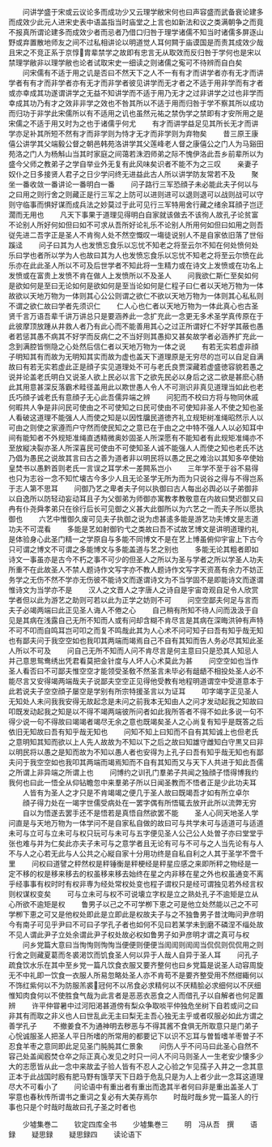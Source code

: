 <!-- { "loadSidebar": true } -->
　　问讲学盛于宋或云议论多而成功少又云理学敝宋何也曰声容盛而武备衰论建多而成效少此元人进宋史表中语盖指当时庙堂之上言也如新法和议之类满朝争之而竟不报真所谓论建多而成效少者而忌者乃借口归咎于理学诸儒不知当时诸儒多屏逐山野或弃置散地师友之间不过私相讲论以明道觉人耳何闗于庙谟国是而责其成效少哉且宋之不竞正系于京惇胄辈禁学之故即有忠言无从取效而反归咎于学何也是宋以禁理学敝非以理学敝也论者试取宋史一细读之则诸儒之寃可不待辨而自白矣
　　问宋儒有不适于用之讥是否曰不然天下之人不一有有才而讲学者亦有无才而讲学者有有才而非学者亦有无才而非学者彼见讲学而无才者之不适于用非学而有才者或亦幸成其功遂谓讲学之无益不知讲学而不适于用乃无才之过非讲学之过也非学而幸成其功乃有才之效非非学之效也不咎其所以不适于用而归咎于学不察其所以成功而归功于非学此宋儒所以有不适用之讥也虽然元祐之禁伪学之禁即有才安所用之是宋儒之不适于用又时为之也于诸儒乎何尤
　　有才而讲学益足见其所长无才而讲学亦足补其所短不然有才而非学则为恃才无才而非学则为弃物矣
　　昔三原王康僖公讲学其父端毅公督之朝邑韩苑洛讲学其父莲峰老人督之康僖公之门人为马谿田苑洛之门人为杨斛山当其时家庭之间蔼若洙泗师弟之际不愧伊洛此吾乡前辈所以为盛今父师之教弟子之学自举业外无复有此风味矣识者不能不为之三叹
　　亲妻子奴仆之日多接贤人君子之日少学问终无进益此古人所以讲学防友常若不及
　　聚坐一番收敛一番讲论一番明白一番
　　问子路行三军恐顔子未必能此夫子何以与之曰用之则行舍之则藏正是行三军之上防可以进则进可以退则退可以战则战可以守则守临事而惧好谋而成兵法之妙莫过于此可见行三军特用舍行藏之绪余耳顔子岂迂濶而无用也
　　凡天下事果于道理见得明白自家就该做去不该徇人故孔子论贫富不论别人所好何如但曰如不可求从吾所好论礼乐不论别人所用何如但曰如用之则吾従先进二吾字正是圣人不肯徇人处不然空慨叹一塲徒说别人不是自家依旧落了世俗蹊迳
　　问子曰其为人也发愤忘食乐以忘忧不知老之将至云尔不知在何处愤何处乐曰学也者所以学为人也故曰其为人也发愤忘食乐以忘忧不知老之将至云尔愤在此乐亦在此此圣人所以不可及后世学者不知此将一生精力或在诗文上发愤或在功名上发愤或在富贵上发愤不肯在做人上发愤所以不及圣人
　　问我欲仁斯仁至矣如何是欲如何是至曰无论如何是欲如何是至当论如何是仁程子曰仁者以天地万物为一体故欲以天地万物为一体则其心公公则谓之欲仁不欲以天地万物为一体则其心私私则不谓之欲仁故曰学者先须识仁
　　仁人心也仁者以天地万物为一体此真心也古圣贤千言万语吾辈千讲万讲总只是要涵养此一念扩充此一念更无多术圣学真传原在于此彼摩顶放踵从井救人者乃有此心而不能善用其心之过正所谓好仁不好学其蔽也愚者若惩其愚不病其不好学而反病仁之不当好则其愚抑又甚矣故学者必涵养扩充此一念到满腔皆恻隐之心处然后信仁者以天地万物为一体之说
　　有若无实若虚非顔子明知其有而故为无明知其实而故为虚也盖天下道理原是无穷尽的岂可以自足自满故曰有若无实若虚此正是顔子实见道理处不可与老氏良贾深藏若虚盛徳容貌若愚之说并论盖老氏明白又说圣人欲上民必以言下之欲先民必以身后之这二欲是甚麽心肠此其用意甚深反落霸术畦径盖用此以欺世愚人令人不可测识非真见道理当如此也老氏巧顔子诚老氏有意顔子无心此吾儒异端之辨
　　问犯而不校曰方将与物同休戚何暇共人争是非问民可使由之不可使知之曰民可使由不可使知非圣人不使之知也圣人看破这道理不能强人人而使之知是以因性牖民道徳齐礼立规矩树准绳昭然示人以可由之则使之家遵而户守然而使民知之之意已在于由之之中特不强人人以必知耳中间有能知者不外规矩准绳直透精微奥妙固圣人所深愿有不能知者有此规矩准绳亦不至放縦决裂亦圣人所深喜民可使由不可使知圣人诚不能强人人而使之知也老氏不达乃倡为愚民之说故其言曰古之善为道者非以明民将以愚之民之难治以其知多卒使始皇焚书以愚黔首则老氏一言误之耳学术一差闗系岂小
　　三年学不至于谷不易得也只为志谷一念不知忙壊古今多少人且无论圣学无所为而为只说谷之得与不得岂系于志人第不思耳
　　问御乃艺之卑者夫子何以执御曰古人每出必舆必以子弟御非以自逸所以防轻动妄动耳且子为父御弟为师御亦寓教孝教敬意在内故曰樊迟御又曰冉有仆尧舜孝弟只在徐行后长可见御之义甚大此御所以为六艺之一而夫子所以愿执御也
　　六艺中惟御久废可见夫子执御之说为虑甚逺多能是游艺功夫博文是志道功夫不可混看
　　多能是艺如射御钓弋之类故曰吾不试故艺博文是讲明道理约礼是体验身心此圣门精一之学原自与多能不同博文不是在艺上博虽俯仰宇宙上下古今只可谓之博文不可谓之多能博文与多能盖道与艺之别也
　　多能无论其粗者即如诗文一事虽亦是古今不朽之事不可少的但圣人之所以为圣与学者之所以学圣人功夫所重不在此故圣人不禁人题诗作文写字亦不教人题诗作文写字天资髙有余力不妨正务学之无伤不然不学亦无伤彼不能诗文而遂谓诗文为不当学固不是即能诗文而遂谓惟诗文为当学亦不是
　　汉人之文晋人之字唐人之诗自是宇宙竒观自足令人欣赏学者但以此为游艺之助则可若以此为正学之妨则不可
　　问空空鄙夫何足与言而夫子必竭两端曰此正见圣人诲人不倦之心
　　自己稍有所知不待人问而汲汲于自见是其病在浅露自己无所不知而人或有问却含糊不肯尽言是其病在深晦洪钟有声特不可不叩而自鸣耳岂可叩之而复不鸣哉此其为人心术不问可知子曰吾有知乎哉无知也有鄙夫问于我空空如也我叩其两端而竭焉自己不自有其知而告人务必尽其知此圣人所以不可及
　　问自己无所不知而人问不肯尽言是何主意曰只是恐其人知忌人并己意思鸳鸯绣出凭君看莫把金针度与人坏人心术莫此为甚
　　问空空如也当作圣人看否曰不可鄙夫惟空空才能领受圣敎不然圣言未毕必有龃龉不相投处圣人必不能尽言又安得竭两端哉夫子说鄙夫空空正见得他受教有地程明道谓空中受道意本于此若说夫子空空顔子屡空是学别有所宗特援圣言以为证耳
　　叩字竭字正见圣人无知处人未问我我安得无故起念是未问之前我本无知由人之问才发动起我之知故曰叩既发动起我之知是以不得不竭两端彼所问者如此我所答者不得不如此多说一句不得少说一句不得故曰竭竭者竭尽无余之意也既竭矣圣人之心尚复有知乎是既答之后依旧无知故曰吾有知乎哉无知也
　　问知不知上曰知而不自有其知诚上也但老氏之意明知其知而欲以上人先人故故为不知以下之后之故曰知雄守雌知白守黒又曰非以明民将以愚之是知而故为不知以愚人者也安得为上孔子曰吾有知乎哉无知也有鄙夫问于我空空如也我叩其两端而竭焉知而不自有其知而又与天下人共进于知此吾儒之所谓上非异端之所谓上也
　　问博约之训孔门羣弟子共闻之独顔子悟得博我约我何也曰此一悟全从仰钻瞻忽中来羣弟子所以日闻圣教而不悟者正是少此功夫耳
　　人皆有为圣人之才只是不肯竭竭之便几于圣人故曰既竭吾才如有所立卓尔
　　顔子得力处在一竭字世儒受病处在一罢字偶有所悟辄去放开此所以流弊无穷
　　自以为悟遂去罢手还不是悟若是真悟自然欲罢不能
　　圣人心同天地圣人学问直是与天地万物为一体学问不是自家私自做的故曰可与共学未可与适道可与适道未可与立可与立未可与权只玩可与未可与五字便见圣人公己公人处曽子亦曰堂堂乎张也难与并为仁矣此亦夫子未可与之意学者且无论有可与不可与之人当先论有与人不与人之心若无此与人公共之心縦自家十分用功终是自私自利之人其于圣学不啻千里
　　问权曰道譬之秤然权是秤锤衡是秤梗经是秤星应感之来即所秤之物经是一定不移的权是移来移去的权虽移来移去始终在星之内非移在星之外也权虽通变不离乎经事事有权时时有权非専为经处常权处变也程子谓权只是经可谓独见若外经言权则权谋权变矣
　　可与立未可与权不可说壊立字权是立之熟处孔子不逾矩是立从心所欲不逾矩是权
　　鲁男子以己之不可学栁下恵之可是他立处然能以己之不可学栁下恵之可又是他权处即此是立即此是权故夫子与之不独鲁男子昔沈晦问尹彦明今有南子可见乎尹曰不可曰子学孔子者也如何不见曰若某学未到磨不磷涅不缁处故不见人谓此尹子立处余谓此尹子权处故必权如鲁男子如尹彦明才谓之真可与权
　　问乡党篇大意曰当恂恂则恂恂当便便则便便当訚訚则訚訚当侃侃则侃侃用之则行舍之则藏夏葛而冬裘渇饮而饥食圣人何以异于人哉人自异于圣人耳
　　问孔子疏食饮水乐在其中至乡党一篇凡饮食衣服又要齐整何也曰乡党篇是说圣人动容周旋无不中礼即一饮食一衣服人所易忽略处圣人亦不肯苟不是要齐整受用不然绀緅何以不饰红紫何以不为防服羔裘冠何不以吊食必求精何以不厌精脍必求细何以不厌细惟知肉食何以不使胜食气哉为此言者是恶恶衣恶食之人而借孔子以自解者也何足置辨
　　许平仲甞暑中过河阳渇甚道傍有梨众争取啖平仲独危坐树下自若或问之曰非其有而取之非义也人曰世乱此无主曰梨无主吾心独无主乎或者叹服必如此方谓之善学孔子
　　不撤姜食不为通神明去秽恶与不得其酱不食俱无所取意只是门弟子心恱诚服圣人把圣人平日所嗜的所常用的都要记下以识不忘耳与曽晳嗜羊枣曽子不忍食羊枣之意同即此足见圣门肫肫其仁景象
　　问伤人乎不问马曰此圣心自然不容己处盖闻廏焚仓卒之际正真心发见之时只一问人不问马则圣人一生老安少懐多少大的志愿皆从此一念中来故孟子验人皆有不忍人之心验之乍见孺子入井之一念其意正本于此战国时廏有肥马野有饿莩天下日趋于危乱只是为人上者少此一念耳这道理尽大不可看小了
　　问论语中有重出者有重出而逸其半者何曰非是重出盖圣人丁寜意也春秋传所谓书之重词之复必有大美存焉尔
　　时哉时哉乡党一篇圣人的行事也只是个时哉时哉故曰孔子圣之时者也














　　少墟集巻二
　　钦定四库全书
　　少墟集巻三
　　明　冯从吾　撰
　　语録
　　疑思録
　　疑思録四
　　读论语下
